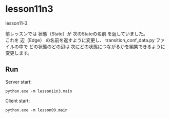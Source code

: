 # lesson11n3

lesson11-3.  

前レッスンでは 状態（State）が 次のStateの名前 を返していました。  
これを 辺（Edge） の名前を返すように変更し、 transition_conf_data.py ファイルの中で
どの状態のどの辺は 次にどの状態につながるかを編集できるように変更します。  

## Run

Server start:  

```shell
python.exe -m lesson11n3.main
```

Client start:  

```shell
python.exe -m lesson09.main
```
